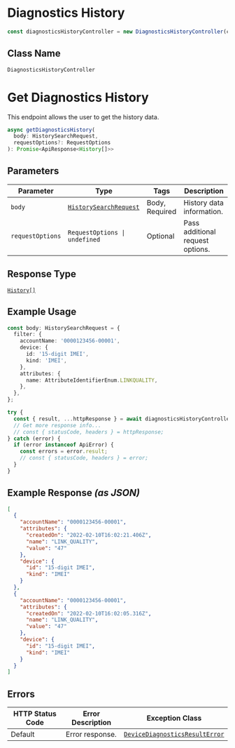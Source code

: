 # Diagnostics History

```ts
const diagnosticsHistoryController = new DiagnosticsHistoryController(client);
```

## Class Name

`DiagnosticsHistoryController`


# Get Diagnostics History

This endpoint allows the user to get the history data.

```ts
async getDiagnosticsHistory(
  body: HistorySearchRequest,
  requestOptions?: RequestOptions
): Promise<ApiResponse<History[]>>
```

## Parameters

| Parameter | Type | Tags | Description |
|  --- | --- | --- | --- |
| `body` | [`HistorySearchRequest`](../../doc/models/history-search-request.md) | Body, Required | History data information. |
| `requestOptions` | `RequestOptions \| undefined` | Optional | Pass additional request options. |

## Response Type

[`History[]`](../../doc/models/history.md)

## Example Usage

```ts
const body: HistorySearchRequest = {
  filter: {
    accountName: '0000123456-00001',
    device: {
      id: '15-digit IMEI',
      kind: 'IMEI',
    },
    attributes: {
      name: AttributeIdentifierEnum.LINKQUALITY,
    },
  },
};

try {
  const { result, ...httpResponse } = await diagnosticsHistoryController.getDiagnosticsHistory(body);
  // Get more response info...
  // const { statusCode, headers } = httpResponse;
} catch (error) {
  if (error instanceof ApiError) {
    const errors = error.result;
    // const { statusCode, headers } = error;
  }
}
```

## Example Response *(as JSON)*

```json
[
  {
    "accountName": "0000123456-00001",
    "attributes": {
      "createdOn": "2022-02-10T16:02:21.406Z",
      "name": "LINK_QUALITY",
      "value": "47"
    },
    "device": {
      "id": "15-digit IMEI",
      "kind": "IMEI"
    }
  },
  {
    "accountName": "0000123456-00001",
    "attributes": {
      "createdOn": "2022-02-10T16:02:05.316Z",
      "name": "LINK_QUALITY",
      "value": "47"
    },
    "device": {
      "id": "15-digit IMEI",
      "kind": "IMEI"
    }
  }
]
```

## Errors

| HTTP Status Code | Error Description | Exception Class |
|  --- | --- | --- |
| Default | Error response. | [`DeviceDiagnosticsResultError`](../../doc/models/device-diagnostics-result-error.md) |

